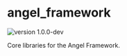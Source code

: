 # angel_framework

![version 1.0.0-dev](https://img.shields.io/badge/version-1.0.0--dev-red.svg)

Core libraries for the Angel Framework.